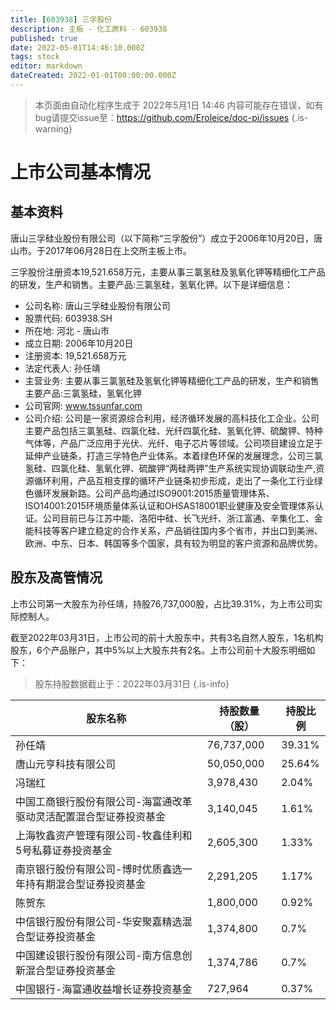 ```yaml
---
title: [603938] 三孚股份
description: 主板 - 化工原料 - 603938
published: true
date: 2022-05-01T14:46:10.000Z
tags: stock
editor: markdown
dateCreated: 2022-01-01T00:00:00.000Z
---
```


> 本页面由自动化程序生成于 2022年5月1日 14:46
> 内容可能存在错误，如有bug请提交issue至：https://github.com/Eroleice/doc-pi/issues
{.is-warning}

# 上市公司基本情况

## 基本资料

唐山三孚硅业股份有限公司（以下简称“三孚股份”）成立于2006年10月20日，唐山市。于2017年06月28日在上交所主板上市。

三孚股份注册资本19,521.658万元，主要从事三氯氢硅及氢氧化钾等精细化工产品的研发，生产和销售。主要产品:三氯氢硅，氢氧化钾。以下是详细信息：

- 公司名称: 唐山三孚硅业股份有限公司
- 股票代码: 603938.SH
- 所在地: 河北 - 唐山市
- 成立日期: 2006年10月20日
- 注册资本: 19,521.658万元
- 法定代表人: 孙任靖
- 主营业务: 主要从事三氯氢硅及氢氧化钾等精细化工产品的研发，生产和销售主要产品:三氯氢硅，氢氧化钾
- 公司官网: www.tssunfar.com
- 公司介绍: 公司是一家资源综合利用，经济循环发展的高科技化工企业。公司主要产品包括三氯氢硅、四氯化硅、光纤四氯化硅、氢氧化钾、硫酸钾、特种气体等，产品广泛应用于光伏、光纤、电子芯片等领域。公司项目建设立足于延伸产业链条，打造三孚特色产业体系。本着绿色环保的发展理念，公司三氯氢硅、四氯化硅、氢氧化钾、硫酸钾“两硅两钾”生产系统实现协调联动生产,资源循环利用，产品互相支撑的循环产业链条初步形成，走出了一条化工行业绿色循环发展新路。公司产品均通过ISO9001:2015质量管理体系、ISO14001:2015环境质量体系认证和OHSAS18001职业健康及安全管理体系认证。公司目前已与江苏中能、洛阳中硅、长飞光纤、浙江富通、辛集化工、金能科技等客户建立稳定的合作关系，产品销往国内多个省市，并出口到美洲、欧洲、中东、日本、韩国等多个国家，具有较为明显的客户资源和品牌优势。


## 股东及高管情况

上市公司第一大股东为孙任靖，持股76,737,000股，占比39.31%，为上市公司实际控制人。

截至2022年03月31日，上市公司的前十大股东中，共有3名自然人股东，1名机构股东，6个产品账户，其中5%以上大股东共有2名。上市公司前十大股东明细如下：

> 股东持股数据截止于：2022年03月31日
{.is-info}

| 股东名称 | 持股数量（股） | 持股比例 |
| --- | --- | --- |
| 孙任靖 | 76,737,000 | 39.31% |
| 唐山元亨科技有限公司 | 50,050,000 | 25.64% |
| 冯瑞红 | 3,978,430 | 2.04% |
| 中国工商银行股份有限公司-海富通改革驱动灵活配置混合型证券投资基金 | 3,140,045 | 1.61% |
| 上海牧鑫资产管理有限公司-牧鑫佳利和5号私募证券投资基金 | 2,605,300 | 1.33% |
| 南京银行股份有限公司-博时优质鑫选一年持有期混合型证券投资基金 | 2,291,205 | 1.17% |
| 陈贺东 | 1,800,000 | 0.92% |
| 中信银行股份有限公司-华安聚嘉精选混合型证券投资基金 | 1,374,800 | 0.7% |
| 中国建设银行股份有限公司-南方信息创新混合型证券投资基金 | 1,374,786 | 0.7% |
| 中国银行-海富通收益增长证券投资基金 | 727,964 | 0.37% |




